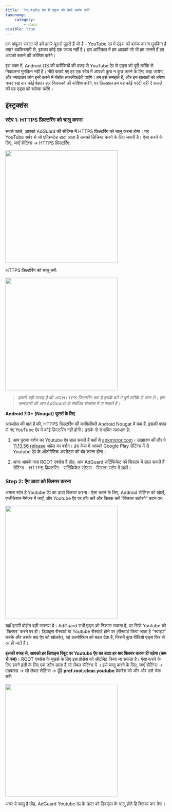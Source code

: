 ```yaml
---
title: 'Youtube ऐप में एड्स को कैसे ब्लॉक करें'
taxonomy:
    category:
        - docs
visible: true
---
```


एक पॉपुलर सवाल जो हमें हमारे यूसर्स पूछतें हैं जो है - YouTube एप में एड्स को ब्लॉक करना मुमकिन है क्या? बदकिस्मती से, इसका कोई एक जवाब नहीं है। इस आर्टिकल में हम आपको जो भी हम जानतें हैं हम आपको बताने की कोशिश करेंगे।  

इस वक्त में, Android OS की बारीकियों की वजह से YouTube  ऐप से एड्स को पूरी तरीके से निकालना मुमकिन नहीं है। नीछे बताये गए हर एक स्टेप में आपको कुच न कुछ करने के लिए कहा जायेगा, और ज्यादातर लोग इन्हें करने में बोहोत तकलीफ़देही पाएंगे। हम इसे समझते हैं, और इन हालातों को हमेशा नजर रख कर कोई बेहतर हल निकालने की कोशिष करेंगे, पर फ़िलहाल हम यह कोई गरंटी नहीं दे सकते की यह एड्स को ब्लोव्क करेंगे।  

## इंस्ट्रक्शंस
### स्टेप 1: HTTPS फ़िल्टरिंग को चालु करना 

सबसे पहले, आपको AdGuard की सेटिंग्स में  HTTPS फ़िल्टरिंग को चालु करना होगा। यह YouTube सर्वर से जो एन्क्रिप्टेड डाटा आता है उसको डिक्रिप्ट करने के लिए जरूरी है। ऐसा करने के लिए, जाएँ  सेटिंग्स -> HTTPS फ़िल्टरिंग: 

 <img src="https://cdn.adguard.com/public/Adguard/kb/PicturesEN/settings.png" width="350" />
 
 HTTPS फ़िल्टरिंग को चालु करें: 
 
 <img src="https://cdn.adguard.com/public/Adguard/kb/PicturesEN/httpsfiltering.png" width="350" />

>_हमारी यही सलाह है की आप HTTPS फ़िल्टरिंग क्या है इसके बारें में पूरी तरीके से जान लें। इस जानकारी को आप AdGuard के संबंधित सेक्शंस में पा सकतें हैं।_

**Android 7.0+ (Nougat) यूसर्स के लिए**

अफसोस की बात है की, HTTPS फ़िल्टरिंग की काबिलीयतें Android Nougat में कम हैं, इसकी वजह से नए YouTube ऍप में कोई फ़िल्टरिंग नहीं होगी। इसके दो संभावित समाधान है:

1. आप पुराना वर्शन का Youtube ऍप डाल सकतें है यहाँ से [apkmirror.com](http://www.apkmirror.com/apk/google-inc/youtube/)।  उदहारण की तौर पे [11.13.56 release](http://www.apkmirror.com/apk/google-inc/youtube/youtube-11-13-56-release/) अप्रेल का वर्शन।  इस केस में आपको  Google Play सेटिंग्स में से Youtube ऍप के ऑटोमैटिक अपडेट्स को बंद करना होगा।  

2. अगर आपके पास ROOT एक्सेस है तोह, आप AdGuard सर्टिफिकेट को सिस्टम में डाल सकतें हैं सेटिंग्स - HTTPS फ़िल्टरिंग - सर्टिफिकेट स्टेटस - सिस्टम स्टोर में ड़ालें।  

### Step 2: ऍप डाटा को क्लियर करना

अगला स्टेप है Youtube ऍप का डाटा क्लियर करना। ऐसा करने के लिए, Android सेटिंग्स को खोलें, एप्लीकेशन मैनेजर में जाएँ, और  Youtube ऍप  पर टॉप करें और क्लिक करें "क्लियर डटोरगे" बटन पर:

 <img src="https://cdn.adguard.com/public/Adguard/kb/PicturesEN/youtubestorage.png" width="350" />

यहाँ हमारी बोहोत बड़ी समस्या है।  AdGuard सभी एड्स को निकाल सकता है, पर सिर्फ Youtube को  'क्लियर' करने पर ही। डिवाइस रीस्टार्ट या Youtube रीस्टार्ट होने पर (रीस्टार्ट किया जाता है "स्वाइप" करके और उसके बाद ऍप को खोलके), वहं अल्गोरिथम को बदल देता है, जिसमें कुछ वीडियो एड्स फिर से आ ही जातें हैं।  

**इसकी वजह से, आपको हर डिवाइस रिबूट पर Youtube ऍप का डाटा हर बार क्लियर करना ही पड़ेगा (कम से कम)**। ROOT एक्सेस के यूसर्स के लिए इस प्रोसेस को ऑटोमेट किया जा सकता है। ऐसा करने के लिए हमने इसी के लिए एक फ्लैग डाला है लो लेवल सेटिंग्स में । इसे चालु करने के लिए, जाएँ सेटिंग्स -> एडवांस्ड -> लो लेवल सेटिंग्स -> ढूँढें **pref.root.clear.youtube** प्रेफरेंस को और और उसे चेक करें:

 <img src="https://cdn.adguard.com/public/Adguard/kb/PicturesEN/lowclear.png" width="350" />

अगर ये चालु है तोह, AdGuard Youtube  ऍप के डाटा को डिवाइस के चालु होते हि क्लियर कर देगा। 
